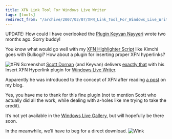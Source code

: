 ```yaml
---
title: XFN Link Tool For Windows Live Writer
tags: [tools]
redirect_from: "/archive/2007/02/07/XFN_Link_Tool_For_Windows_Live_Writer.aspx/"
---
```


UPDATE: How could I have overlooked the [Plugin Keyvan
Nayyeri](http://nayyeri.net/archive/2006/12/07/xfn-link-plugin-for-windows-live-writer.aspx "XFN WLW plugin")
wrote two months ago. Sorry buddy!

You know what would go well with my [XFN Highlighter
Script](https://haacked.com/archive/2006/04/05/MakingMicroformatsMoreVisibleAnnouncingTheXFNHighlighterScript.aspx "XFN Highlighter Script")
like Kimchi goes with Bulkogi? How about a plugin for inserting proper
XFN hyperlinks?

![XFN
Screenshot](https://haacked.com/images/haacked_com/WindowsLiveWriter/XFNLinkToolForWindowsLiveWriter_13AAB/o_sshot-1%5B1%5D%5B6%5D.png)
[Scott Dornan](http://geekswithblogs.net/sdorman/ "Scott Dornan") (and
Keyvan) delivers [exactly
that](http://geekswithblogs.net/sdorman/archive/2007/02/08/105859.aspx "Insert XFN Hyperlink Plugin")
with his Insert XFN Hyperlink plugin for [Windows Live
Writer](http://geekswithblogs.net/sdorman/archive/2006/08/24/89164.aspx "Windows Live Writer").

Apparently he was introduced to the concept of XFN after reading [a
post](https://haacked.com/archive/2007/02/01/Night_At_The_Roxbury_With_Mr._Subsonic.aspx "Meeting Rob Conery")
on my blog.

Yes, you have me to thank for this fine plugin (not to mention Scott who
actually did all the work, while dealing with a-holes like me trying to
take the credit).

It’s not yet available in the [Windows Live
Gallery](http://gallery.live.com/default.aspx?l=8 "Windows Live Gallery"),
but will hopefully be there soon.

In the meanwhile, we’ll have to beg for a direct download.
![Wink](https://haacked.com/Images/emotions/smiley-wink.gif)

